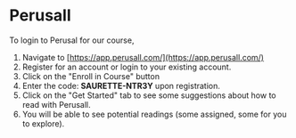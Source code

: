 # Perusall

To login to Perusal for our course,

1. Navigate to [https://app.perusall.com/](https://app.perusall.com/)​
2. Register for an account or login to your existing account.
3. Click on the "Enroll in Course" button
4. Enter the code: **SAURETTE-NTR3Y** upon registration.
5. Click on the "Get Started" tab to see some suggestions about how to read with Perusall.
6. You will be able to see potential readings (some assigned, some for you to explore).
